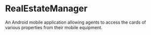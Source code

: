 # RealEstateManager
An Android mobile application allowing agents to access the cards of various properties from their mobile equipment.
